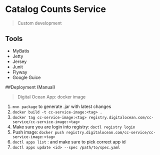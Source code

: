 # Catalog Counts Service
> Custom development

## Tools
- MyBatis
- Jetty
- Jersey
- Junit
- Flyway
- Google Guice

##Deployment (Manual)
> Digital Ocean App: docker image
1. `mvn package` to generate .jar with latest changes
2. `docker build -t cc-service-image:<tag> .`
3. `docker tag cc-service-image:<tag> registry.digitalocean.com/cc-service/cc-service-image:<tag>`
4. Make sure you are login into registry: `doctl registry login`
5. Push image: `docker push registry.digitalocean.com/cc-service/cc-service-image:<tag>`
6. `doctl apps list` : and make sure to pick correct app id
7. `doctl apps update <id> --spec /path/to/spec.yaml`
